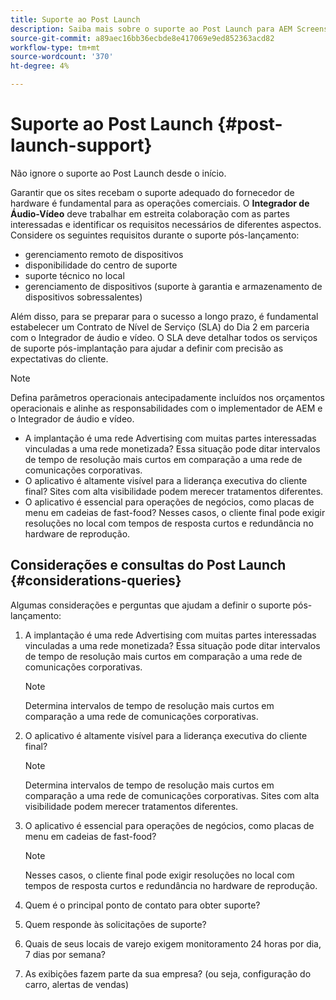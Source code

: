 ```yaml
---
title: Suporte ao Post Launch
description: Saiba mais sobre o suporte ao Post Launch para AEM Screens no Guia de práticas recomendadas.
source-git-commit: a89aec16bb36ecbde8e417069e9ed852363acd82
workflow-type: tm+mt
source-wordcount: '370'
ht-degree: 4%

---
```



# Suporte ao Post Launch {#post-launch-support}

Não ignore o suporte ao Post Launch desde o início.

Garantir que os sites recebam o suporte adequado do fornecedor de hardware é fundamental para as operações comerciais. O **Integrador de Áudio-Vídeo** deve trabalhar em estreita colaboração com as partes interessadas e identificar os requisitos necessários de diferentes aspectos.
Considere os seguintes requisitos durante o suporte pós-lançamento:

* gerenciamento remoto de dispositivos
* disponibilidade do centro de suporte
* suporte técnico no local
* gerenciamento de dispositivos (suporte à garantia e armazenamento de dispositivos sobressalentes)

Além disso, para se preparar para o sucesso a longo prazo, é fundamental estabelecer um Contrato de Nível de Serviço (SLA) do Dia 2 em parceria com o Integrador de áudio e vídeo. O SLA deve detalhar todos os serviços de suporte pós-implantação para ajudar a definir com precisão as expectativas do cliente.

>[!NOTE]
>
>Defina parâmetros operacionais antecipadamente incluídos nos orçamentos operacionais e alinhe as responsabilidades com o implementador de AEM e o Integrador de áudio e vídeo.
>
>* A implantação é uma rede Advertising com muitas partes interessadas vinculadas a uma rede monetizada? Essa situação pode ditar intervalos de tempo de resolução mais curtos em comparação a uma rede de comunicações corporativas.
>* O aplicativo é altamente visível para a liderança executiva do cliente final? Sites com alta visibilidade podem merecer tratamentos diferentes.
>* O aplicativo é essencial para operações de negócios, como placas de menu em cadeias de fast-food? Nesses casos, o cliente final pode exigir resoluções no local com tempos de resposta curtos e redundância no hardware de reprodução.

## Considerações e consultas do Post Launch {#considerations-queries}

Algumas considerações e perguntas que ajudam a definir o suporte pós-lançamento:

1. A implantação é uma rede Advertising com muitas partes interessadas vinculadas a uma rede monetizada? Essa situação pode ditar intervalos de tempo de resolução mais curtos em comparação a uma rede de comunicações corporativas.
 
   >[!NOTE]
   >
   >Determina intervalos de tempo de resolução mais curtos em comparação a uma rede de comunicações corporativas.

1. O aplicativo é altamente visível para a liderança executiva do cliente final?

   >[!NOTE]
   >
   >Determina intervalos de tempo de resolução mais curtos em comparação a uma rede de comunicações corporativas. Sites com alta visibilidade podem merecer tratamentos diferentes.

1. O aplicativo é essencial para operações de negócios, como placas de menu em cadeias de fast-food?

   >[!NOTE]
   >
   >Nesses casos, o cliente final pode exigir resoluções no local com tempos de resposta curtos e redundância no hardware de reprodução.

1. Quem é o principal ponto de contato para obter suporte?

1. Quem responde às solicitações de suporte?

1. Quais de seus locais de varejo exigem monitoramento 24 horas por dia, 7 dias por semana?

1. As exibições fazem parte da sua empresa? (ou seja, configuração do carro, alertas de vendas)
